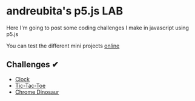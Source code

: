 # andreubita's p5.js LAB

Here I'm going to post some coding challenges I make in javascript using p5.js

You can test the different mini projects [online](https://andreubita.github.io/p5.js/)

## Challenges ✔

- [Clock](https://github.com/andreubita/p5.js/tree/master/clock)
- [Tic-Tac-Toe](https://github.com/andreubita/p5.js/tree/master/tic-tac-toe)
- [Chrome Dinosaur](https://github.com/andreubita/p5.js/tree/master/chrome-dino)